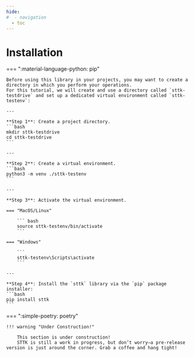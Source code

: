 ```yaml
---
hide:
#  - navigation
  - toc
---
```


# Installation

=== ":material-language-python: pip"

    Before using this library in your projects, you may want to create a directory in which you perform your operations.
    For this tutorial, we will create and use a directory called `sttk-testdrive` and set up a dedicated virtual environment called `sttk-testenv`:

    ---

    **Step 1**: Create a project directory.
    ```bash
    mkdir sttk-testdrive
    cd sttk-testdrive
    ```

    ---

    **Step 2**: Create a virtual environment. 
    ```bash
    python3 -m venv ./sttk-testenv
    ```

    ---

    **Step 3**: Activate the virtual environment.

    === "MacOS/Linux"

        ``` bash
        source sttk-testenv/bin/activate
        ```

    === "Windows"

        ```
        sttk-testenv\Scripts\activate
        ```

    ---

    **Step 4**: Install the `sttk` library via the `pip` package installer:
    ```bash
    pip install sttk
    ```

=== ":simple-poetry: poetry"

    !!! warning "Under Construction!"

        This section is under construction!
        STTK is still a work in progress, but don’t worry—a pre-release version is just around the corner. Grab a coffee and hang tight!
